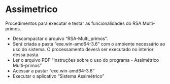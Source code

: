 # Assimetrico
Procedimentos para executar e testar as funcionalidades do RSA Multi-primos.
 + Descompactar o arquivo “RSA-Multi_primos”. 
 + Será criada a pasta “exe.win-amd64-3.6” com o ambiente necessário ao uso do sistema. O processamento deverá ser executado no interior dessa pasta.
 + Ler o arquivo PDF “Instruções sobre o uso do programa - Assimétrico Multi-primos”
 + Acessar a pastar “exe.win-amd64-3.6“ 
 + Executar o aplicativo “Sistema Assimétrico”
